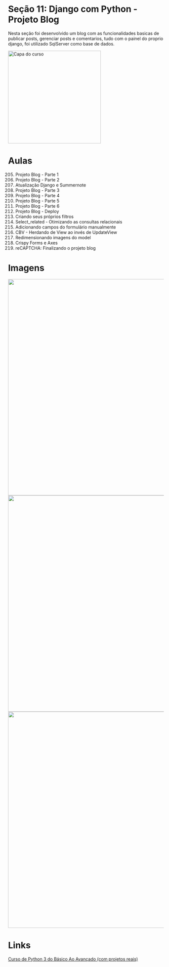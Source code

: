 # Seção 11: Django com Python - Projeto Blog
Nesta seção foi desenvolvido um blog com as funcionalidades basicas de publicar posts, gerenciar posts e comentarios, tudo com o painel do proprio django, foi utilizado SqlServer como base de dados.<br> 

<img src="https://img-c.udemycdn.com/course/240x135/2411816_3802_4.jpg" width="300" title="Capa do curso">

# Aulas
205. Projeto Blog - Parte 1<br>
206. Projeto Blog - Parte 2<br>
207. Atualização Django e Summernote<br>
208. Projeto Blog - Parte 3<br>
209. Projeto Blog - Parte 4<br>
210. Projeto Blog - Parte 5<br>
211. Projeto Blog - Parte 6<br>
212. Projeto Blog - Deploy<br>
213. Criando seus próprios filtros<br>
214. Select_related - Otimizando as consultas relacionais<br>
215. Adicionando campos do formulário manualmente<br>
216. CBV - Herdando de View ao invés de UpdateView<br>
217. Redimensionando imagens do model<br>
218. Crispy Forms e Axes<br>
219. reCAPTCHA: Finalizando o projeto blog

# Imagens
<img src="https://github.com/Eliezer090/Secao11_Django-Projeto_Blog/blob/f6b5eac95ca7bd5389fc1f7913e7f2419975d035/imgs_github/Captura%20de%20Tela%202022-04-10%20%C3%A0s%2000.06.47.png" width="700" title=""> <br>
<img src="https://github.com/Eliezer090/Secao11_Django-Projeto_Blog/blob/f6b5eac95ca7bd5389fc1f7913e7f2419975d035/imgs_github/Captura%20de%20Tela%202022-04-10%20%C3%A0s%2000.07.10.png" width="700" title=""> <br>
<img src="https://github.com/Eliezer090/Secao11_Django-Projeto_Blog/blob/488e27071473d443de4886caf2e9ade12fdcbfb1/imgs_github/Captura%20de%20Tela%202022-04-10%20%C3%A0s%2000.43.59.png" width="700" title=""> <br>


# Links
[Curso de Python 3 do Básico Ao Avançado (com projetos reais)](https://www.udemy.com/course/python-3-do-zero-ao-avancado/)
